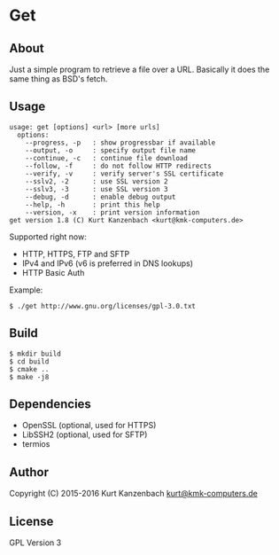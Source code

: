 # Get #

## About ##

Just a simple program to retrieve a file over a URL. Basically it does
the same thing as BSD's fetch.

## Usage ##

    usage: get [options] <url> [more urls]
      options:
        --progress, -p   : show progressbar if available
        --output, -o     : specify output file name
        --continue, -c   : continue file download
        --follow, -f     : do not follow HTTP redirects
        --verify, -v     : verify server's SSL certificate
        --sslv2, -2      : use SSL version 2
        --sslv3, -3      : use SSL version 3
        --debug, -d      : enable debug output
        --help, -h       : print this help
        --version, -x    : print version information
    get version 1.8 (C) Kurt Kanzenbach <kurt@kmk-computers.de>

Supported right now:

- HTTP, HTTPS, FTP and SFTP
- IPv4 and IPv6 (v6 is preferred in DNS lookups)
- HTTP Basic Auth

Example:

    $ ./get http://www.gnu.org/licenses/gpl-3.0.txt

## Build ##

    $ mkdir build
    $ cd build
    $ cmake ..
    $ make -j8

## Dependencies ##

- OpenSSL (optional, used for HTTPS)
- LibSSH2 (optional, used for SFTP)
- termios

## Author ##

Copyright (C) 2015-2016 Kurt Kanzenbach <kurt@kmk-computers.de>

## License ##

GPL Version 3
